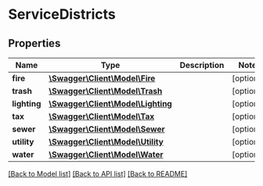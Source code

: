 # ServiceDistricts

## Properties
Name | Type | Description | Notes
------------ | ------------- | ------------- | -------------
**fire** | [**\Swagger\Client\Model\Fire**](Fire.md) |  | [optional] 
**trash** | [**\Swagger\Client\Model\Trash**](Trash.md) |  | [optional] 
**lighting** | [**\Swagger\Client\Model\Lighting**](Lighting.md) |  | [optional] 
**tax** | [**\Swagger\Client\Model\Tax**](Tax.md) |  | [optional] 
**sewer** | [**\Swagger\Client\Model\Sewer**](Sewer.md) |  | [optional] 
**utility** | [**\Swagger\Client\Model\Utility**](Utility.md) |  | [optional] 
**water** | [**\Swagger\Client\Model\Water**](Water.md) |  | [optional] 

[[Back to Model list]](../../README.md#documentation-for-models) [[Back to API list]](../../README.md#documentation-for-api-endpoints) [[Back to README]](../../README.md)

